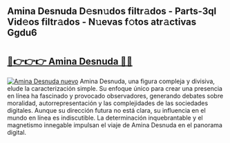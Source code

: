 ## Amina Desnuda D𝚎sn𝚞dos filtr𝚊dos - Parts-3ql Vid𝚎os filtr𝚊dos - N𝚞evas f𝚘tos atr𝚊ctivas Ggdu6

# <h2><a href="http://mb6z12y.tromn.icu/?c=Amina+Desnuda">🔗👉👉👉 Amina Desnuda 🔗🔗</a></h2>

[![Amina Desnuda nuevo](https://i.imgur.com/pEAQMta.gif)](http://mb6z12y.tromn.icu/?c=Amina+Desnuda)
Amina Desnuda, una figura compleja y divisiva, elude la caracterización simple. Su enfoque único para crear una presencia en línea ha fascinado y provocado observadores, generando debates sobre moralidad, autorrepresentación y las complejidades de las sociedades digitales. Aunque su dirección futura no está clara, su influencia en el mundo en línea es indiscutible. La determinación inquebrantable y el magnetismo innegable impulsan el viaje de Amina Desnuda en el panorama digital.
